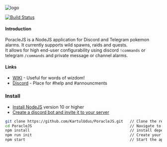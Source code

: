 ![logo](https://raw.githubusercontent.com/KartulUdus/poracleWiki/blob/master/assets/starchy.svg?sanitize=true)  

[![Build Status](https://travis-ci.org/KartulUdus/PoracleJS.svg?branch=master)](https://travis-ci.org/KartulUdus/PoracleJS)

#### Introduction

PoracleJS is a NodeJS application for Discord and Telegram pokemon alarms. It currently supports wild spawns, raids and quests.  
It allows for high end-user configurability using discord `!commands` or telegram `/commands` and private message or channel alarms.  

#### Links

- [WIKI](https://wiki.poracle.world/) - Useful for words of wizdom!  
- [Discord](https://discord.gg/AathPCp) - Place for #help and #announcments  

### Install
- [Install NodeJS](https://nodejs.org/en/) version 10 or higher
- [Create a discord bot and invite it to your server](https://wiki.poracle.world/createBot)

```bash
git clone https://github.com/KartulUdus/PoracleJS.git   // Clone the repository
cd PoracleJS                                            // Navigate to the root of the project
npm install                                             // install dependencies
npm run init											// Create your basic config
npm start                                               // Start the application

```
